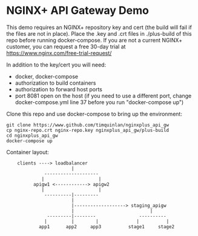 # NGINX+ API Gateway Demo

This demo requires an NGINX+ repository key and cert (the build will fail if the files are not in place).  Place the .key and .crt files in ./plus-build of this repo before running docker-compose. If you are not a current NGINX+ customer, you can request a free 30-day trial at https://www.nginx.com/free-trial-request/
 
In addition to the key/cert you will need:
* docker, docker-compose
* authorization to build containers
* authorization to forward host ports
* port 8081 open on the host (if you need to use a different port, change docker-compose.yml line 37 before you run "docker-compose up")

Clone this repo and use docker-compose to bring up the environment:

    git clone https://www.github.com/timquinlan/nginxplus_api_gw
    cp nginx-repo.crt nginx-repo.key nginxplus_api_gw/plus-build
    cd nginxplus_api_gw
    docker-compose up

Container layout:

        clients ----> loadbalancer
                            |
                  --------------------
                 |                    |
              apigw1 <------------> apigw2
                 |                    |
                  ----------|---------                         
                            |
                            |-------------------> staging_apigw
                            |                            |
                   ---------|--------                ----------     
                  |         |        |              |          |
                app1      app2     app3          stage1     stage2
